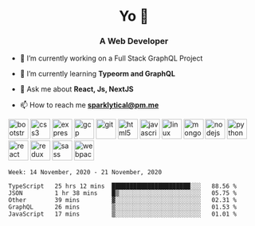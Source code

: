 <h1 align="center">Yo 👋</h1>
<h3 align="center">A Web Developer</h3>



- 🔭 I’m currently working on a Full Stack GraphQL Project

- 🌱 I’m currently learning **Typeorm and GraphQL**

- 💬 Ask me about **React, Js, NextJS**

- 📫 How to reach me **sparklytical@pm.me**

<p align="left"><img src="https://devicons.github.io/devicon/devicon.git/icons/bootstrap/bootstrap-plain.svg" alt="bootstrap" width="40" height="40"/> <img src="https://devicons.github.io/devicon/devicon.git/icons/css3/css3-original-wordmark.svg" alt="css3" width="40" height="40"/> <img src="https://devicons.github.io/devicon/devicon.git/icons/express/express-original-wordmark.svg" alt="express" width="40" height="40"/> <img src="https://www.vectorlogo.zone/logos/google_cloud/google_cloud-icon.svg" alt="gcp" width="40" height="40"/> <img src="https://www.vectorlogo.zone/logos/git-scm/git-scm-icon.svg" alt="git" width="40" height="40"/> <img src="https://devicons.github.io/devicon/devicon.git/icons/html5/html5-original-wordmark.svg" alt="html5" width="40" height="40"/> <img src="https://devicons.github.io/devicon/devicon.git/icons/javascript/javascript-original.svg" alt="javascript" width="40" height="40"/> <img src="https://devicons.github.io/devicon/devicon.git/icons/linux/linux-original.svg" alt="linux" width="40" height="40"/> <img src="https://devicons.github.io/devicon/devicon.git/icons/mongodb/mongodb-original-wordmark.svg" alt="mongodb" width="40" height="40"/> <img src="https://devicons.github.io/devicon/devicon.git/icons/nodejs/nodejs-original-wordmark.svg" alt="nodejs" width="40" height="40"/> <img src="https://devicons.github.io/devicon/devicon.git/icons/python/python-original.svg" alt="python" width="40" height="40"/> <img src="https://devicons.github.io/devicon/devicon.git/icons/react/react-original-wordmark.svg" alt="react" width="40" height="40"/> <img src="https://devicons.github.io/devicon/devicon.git/icons/redux/redux-original.svg" alt="redux" width="40" height="40"/> <img src="https://devicons.github.io/devicon/devicon.git/icons/sass/sass-original.svg" alt="sass" width="40" height="40"/> <img src="https://devicons.github.io/devicon/devicon.git/icons/webpack/webpack-original.svg" alt="webpack" width="40" height="40"/></p>



<!--START_SECTION:waka-->
```text
Week: 14 November, 2020 - 21 November, 2020

TypeScript   25 hrs 12 mins  ██████████████████████░░░   88.56 % 
JSON         1 hr 38 mins    █▒░░░░░░░░░░░░░░░░░░░░░░░   05.75 % 
Other        39 mins         ▓░░░░░░░░░░░░░░░░░░░░░░░░   02.31 % 
GraphQL      26 mins         ▒░░░░░░░░░░░░░░░░░░░░░░░░   01.53 % 
JavaScript   17 mins         ▒░░░░░░░░░░░░░░░░░░░░░░░░   01.01 % 
```
<!--END_SECTION:waka-->
